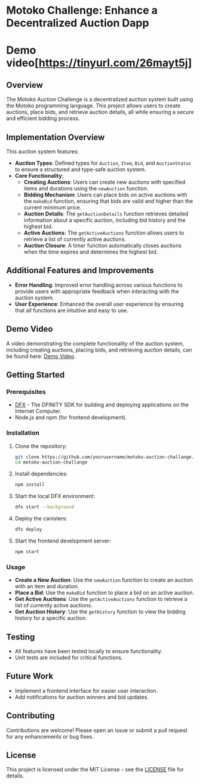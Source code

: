 # Motoko Challenge: Enhance a Decentralized Auction Dapp

# Demo video[https://tinyurl.com/26mayt5j]

## Overview
The Motoko Auction Challenge is a decentralized auction system built using the Motoko programming language. This project allows users to create auctions, place bids, and retrieve auction details, all while ensuring a secure and efficient bidding process.

## Implementation Overview
This auction system features:
- **Auction Types**: Defined types for `Auction`, `Item`, `Bid`, and `AuctionStatus` to ensure a structured and type-safe auction system.
- **Core Functionality**:
  - **Creating Auctions**: Users can create new auctions with specified items and durations using the `newAuction` function.
  - **Bidding Mechanism**: Users can place bids on active auctions with the `makeBid` function, ensuring that bids are valid and higher than the current minimum price.
  - **Auction Details**: The `getAuctionDetails` function retrieves detailed information about a specific auction, including bid history and the highest bid.
  - **Active Auctions**: The `getActiveAuctions` function allows users to retrieve a list of currently active auctions.
  - **Auction Closure**: A timer function automatically closes auctions when the time expires and determines the highest bid.

## Additional Features and Improvements
- **Error Handling**: Improved error handling across various functions to provide users with appropriate feedback when interacting with the auction system.
- **User Experience**: Enhanced the overall user experience by ensuring that all functions are intuitive and easy to use.

## Demo Video
A video demonstrating the complete functionality of the auction system, including creating auctions, placing bids, and retrieving auction details, can be found here: [Demo Video](https://tinyurl.com/26mayt5j).

## Getting Started

### Prerequisites
- [DFX](https://dfinity.org/docs/developers-guide/dfx) - The DFINITY SDK for building and deploying applications on the Internet Computer.
- Node.js and npm (for frontend development).

### Installation
1. Clone the repository:
   ```bash
   git clone https://github.com/yourusername/motoko-auction-challange.git
   cd motoko-auction-challange
   ```

2. Install dependencies:
   ```bash
   npm install
   ```

3. Start the local DFX environment:
   ```bash
   dfx start --background
   ```

4. Deploy the canisters:
   ```bash
   dfx deploy
   ```

5. Start the frontend development server:
   ```bash
   npm start
   ```

### Usage
- **Create a New Auction**: Use the `newAuction` function to create an auction with an item and duration.
- **Place a Bid**: Use the `makeBid` function to place a bid on an active auction.
- **Get Active Auctions**: Use the `getActiveAuctions` function to retrieve a list of currently active auctions.
- **Get Auction History**: Use the `getHistory` function to view the bidding history for a specific auction.

## Testing
- All features have been tested locally to ensure functionality.
- Unit tests are included for critical functions.

## Future Work
- Implement a frontend interface for easier user interaction.
- Add notifications for auction winners and bid updates.

## Contributing
Contributions are welcome! Please open an issue or submit a pull request for any enhancements or bug fixes.

## License
This project is licensed under the MIT License - see the [LICENSE](LICENSE) file for details.
